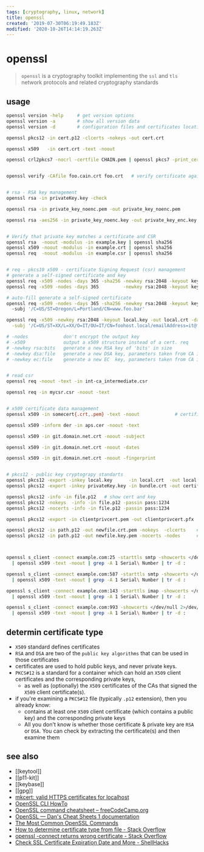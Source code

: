 ```yaml
---
tags: [cryptography, linux, network]
title: openssl
created: '2019-07-30T06:19:49.183Z'
modified: '2020-10-26T14:14:19.263Z'
---
```


# openssl

> `openssl` is a cryptography toolkit implementing the `ssl` and `tls` network protocols and related cryptography standards

## usage
```sh
openssl version -help     # get version options
openssl version -a        # show all version data
openssl version -d        # configuration files and certificates location

openssl pkcs12 -in cert.p12 -clcerts -nokeys -out cert.crt

openssl x509   -in cert.crt -text -noout

openssl crl2pkcs7 -nocrl -certfile CHAIN.pem | openssl pkcs7 -print_certs -text -noout


openssl verify -CAfile foo.cain.crt foo.crt   # verify certificate against CAfile => foo.crt: OK


# rsa - RSA key management
openssl rsa -in privateKey.key -check

openssl rsa -in private_key_noenc.pem -out private_key_noenc.pem          # remove passphrase

openssl rsa -aes256 -in private_key_noenc.key -out private_key_enc.key    


# Verify that private key matches a certificate and CSR
openssl rsa  -noout -modulus -in example.key | openssl sha256
openssl x509 -noout -modulus -in example.crt | openssl sha256
openssl req  -noout -modulus -in example.csr | openssl sha256


# req - pkcs10 x509 - certificate Signing Request (csr) management
# generate a self-signed certificate and key
openssl req -x509 -nodes -days 365 -sha256 -newkey rsa:2048 -keyout key.pem -out cert.pem
openssl req -x509 -nodes -days 365         -newkey rsa:2048 -keyout key.pem -out cert.pem

# auto-fill generate a self-signed certificate 
openssl req -x509 -nodes -days 365 -sha256 -newkey rsa:2048 -keyout key.pem -out cert.pem
  -subj '/C=US/ST=Oregon/L=Portland/CN=www.foo.bar'

openssl req -x509 -newkey rsa:2048 -keyout local.key -out local.crt -days 90 \
  -subj '/C=US/ST=XX/L=XX/O=IT/OU=IT/CN=foohost.local/emailAddress=it@foohost.net'

# -nodes             don't encrypt the output key
# -x509              output a x509 structure instead of a cert. req
# -newkey rsa:bits   generate a new RSA key of 'bits' in size
# -newkey dsa:file   generate a new DSA key, parameters taken from CA in 'file'
# -newkey ec:file    generate a new EC  key, parameters taken from CA in 'file'


# read csr
openssl req -noout -text -in int-ca_intermediate.csr

openssl req -in mycsr.csr -noout -text


# x509 certificate data management
openssl x509 -in somecert{.crt,.pem} -text -noout             # certificate-information from file

openssl x509 -inform der -in aps.cer -noout -text

openssl x509 -in git.domain.net.crt -noout -subject

openssl x509 -in git.domain.net.crt -noout -dates

openssl x509 -in git.domain.net.crt -noout -fingerprint


# pkcs12 - public key cryptograpy standarts
openssl pkcs12 -export -inkey local.key      -in local.crt  -out local.pfx          # generate pkcs12
openssl pkcs12 -export -inkey privateKey.key -in bundle.crt -out certificate.pfx

openssl pkcs12 -info -in file.p12   # show cert and key
openssl pkcs12 -nokeys  -info -in file.p12 -passin pass:1234             # show only certificate
openssl pkcs12 -nocerts -info -in file.p12 -passin pass:1234             # show only certificate

openssl pkcs12 -export -in clientprivcert.pem -out clientprivcert.pfx     # convert PEM to PKCS12

openssl pkcs12 -in path.p12 -out newfile.crt.pem -nokeys  -clcerts    # extract certificate
openssl pkcs12 -in path.p12 -out newfile.key.pem -nocerts -nodes      # extract key 



openssl s_client -connect example.com:25 -starttls smtp -showcerts </dev/null 2>/dev/null   \
  | openssl x509 -text -noout | grep -A 1 Serial\ Number | tr -d :

openssl s_client -connect example.com:587 -starttls smtp -showcerts </dev/null 2>/dev/null  \
  | openssl x509 -text -noout | grep -A 1 Serial\ Number | tr -d :

openssl s_client -connect example.com:143 -starttls imap -showcerts </dev/null 2>/dev/null  \
  | openssl x509 -text -noout | grep -A 1 Serial\ Number | tr -d :

openssl s_client -connect example.com:993 -showcerts </dev/null 2>/dev/null \
  | openssl x509 -text -noout | grep -A 1 Serial\ Number | tr -d :
```

## determin certificate type
- `X509` standard defines certificates
- `RSA` and `DSA` are two of the `public key algorithms` that can be used in those certificates
- certificates are used to hold public keys, and never private keys.
- `PKCS#12` is a standard for a container which can hold an `X509` client certificates and the corresponding private keys,
  - as well as (optionally) the `X509` certificates of the CAs that signed the `X509` client certificate(s).
- if you're examining a `PKCS#12` file (typically `.p12` extension), then you already know:
  - contains at least one `X509` client certificate (which contains a public key) and the corresponding private keys
  - All you don't know is whether those certificate & private key are `RSA` or `DSA`. You can check by extracting the certificate(s) and then examine them


## see also
- [[keytool]]
- [[p11-kit]]
- [[keybase]]
- [[gpg]]
- [mkcert: valid HTTPS certificates for localhost](https://blog.filippo.io/mkcert-valid-https-certificates-for-localhost/)
- [OpenSSL CLI HowTo](https://www.madboa.com/geek/openssl/#how-do-i-get-a-list-of-the-available-commands)
- [OpenSSL command cheatsheet – freeCodeCamp.org](https://medium.freecodecamp.org/openssl-command-cheatsheet-b441be1e8c4a)
- [OpenSSL — Dan's Cheat Sheets 1 documentation](https://cheat.readthedocs.io/en/latest/openssl.html)
- [The Most Common OpenSSL Commands](https://www.sslshopper.com/article-most-common-openssl-commands.html)
- [How to determine certificate type from file - Stack Overflow](http://stackoverflow.com/questions/1722181/how-to-determine-certificate-type-from-file)
- [openssl -connect returns wrong certificate - Stack Overflow](http://stackoverflow.com/a/24615393)
- [Check SSL Certificate Expiration Date and More - ShellHacks](http://www.shellhacks.com/en/HowTo-Check-SSL-Certificate-Expiration-Date-from-the-Linux-Shell)

